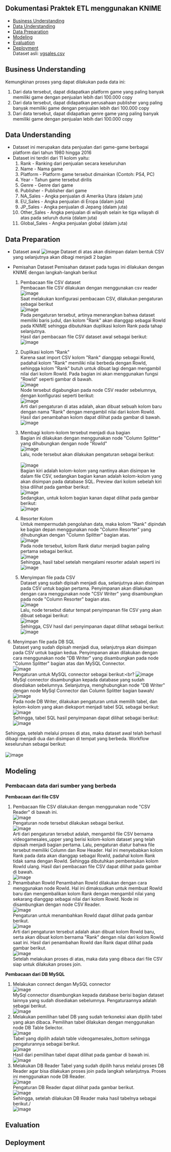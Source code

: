 ## Dokumentasi Praktek ETL menggunakan KNIME

* [Business Understanding](#business-understanding)
* [Data Understanding](#data-understanding)
* [Data Preparation](#data-preparation)
* [Modeling](#modeling)
* [Evaluation](#evaluation)
* [Deployment](#deployment)<br>
Dataset asli: [vgsales.csv](https://github.com/dewisekar/BigData_Tugas1/blob/master/vgsales.csv)<br>

## Business Understanding
Kemungkinan proses yang dapat dilakukan pada data ini:
1. Dari data tersebut, dapat didapatkan platform game yang paling banyak memiliki game dengan penjualan lebih dari 100.000 copy
2. Dari data tersebut, dapat didapatkan perusahaan publisher yang paling banyak memiliki game dengan penjualan lebih dari 100.000 copy
3. Dari data tersebut, dapat didapatkan genre game yang paling banyak memiliki game dengan penjualan lebih dari 100.000 copy

## Data Understanding
* Dataset ini merupakan data penjualan dari game-game berbagai platform dari tahun 1980 hingga 2016
* Dataset ini terdiri dari 11 kolom yaitu:
  1. Rank - Ranking dari penjualan secara keseluruhan
  2. Name - Nama game
  3. Platform - Platform game tersebut dimainkan (Contoh: PS4, PC)
  4. Year - Tahun game tersebut dirilis
  5. Genre - Genre dari game
  6. Publisher - Publisher dari game
  7. NA_Sales - Angka penjualan di Amerika Utara (dalam juta)
  8. EU_Sales - Angka penjualan di Eropa (dalam juta)
  9. JP_Sales - Angka penjualan di Jepang (dalam juta)
  10. Other_Sales - Angka penjualan di wilayah selain ke tiga wilayah di atas pada seluruh dunia (dalam juta)
  11. Global_Sales - Angka penjualan global (dalam juta)
  
## Data Preparation
* Dataset awal
![image](https://github.com/dewisekar/BigData_Tugas1/blob/master/images/split/dataset-awal.PNG)
Dataset di atas akan disimpan dalam bentuk CSV yang selanjutnya akan dibagi menjadi 2 bagian

* Pemisahan Dataset
Pemisahan dataset pada tugas ini dilakukan dengan KNIME dengan langkah-langkah berikut
  1. Pembacaan file CSV dataset</br>
  Pembacaan file CSV dilakukan dengan menggunakan csv reader</br>
  ![image](https://github.com/dewisekar/BigData_Tugas1/blob/master/images/split/csv-reader.PNG)</br>
  Saat melakukan konfigurasi pembacaan CSV, dilakukan pengaturan sebagai berikut</br>
  ![image](https://github.com/dewisekar/BigData_Tugas1/blob/master/images/split/add-file-csv.PNG)</br>
  Pada pengaturan tersebut, artinya menerangkan bahwa dataset memiliki baris judul, dan kolom "Rank" akan dianggap sebagai RowId pada KNIME sehingga dibutuhkan duplikasi kolom Rank pada tahap selanjutnya.</br>
  Hasil dari pembacaan file CSV dataset awal sebagai berikut:<br>
  ![image](https://github.com/dewisekar/BigData_Tugas1/blob/master/images/split/tabel-read.PNG)</br>
  
  2. Duplikasi kolom "Rank"</br>
  Karena saat import CSV kolom "Rank" dianggap sebagai RowId, padahal kolom "Rank" memiliki nilai berbeda dengan RowId, sehingga kolom "Rank" butuh untuk dibuat lagi dengan mengambil nilai dari kolom RowId. Pada bagian ini akan menggunakan fungsi "RowId" seperti gambar di bawah.</br>
  ![image](https://github.com/dewisekar/BigData_Tugas1/blob/master/images/split/row-id.PNG)</br>
  Node tersebut digabungkan pada node CSV reader sebelumnya, dengan konfigurasi seperti berikut:</br>
  ![image](https://github.com/dewisekar/BigData_Tugas1/blob/master/images/split/add-rowid.PNG)</br>
  Arti dari pengaturan di atas adalah, akan dibuat sebuah kolom baru dengan nama "Rank" dengan mengambil nilai dari kolom RowId. Hasil dari penambahan kolom dapat dilihat pada gambar di bawah.</br>
  ![image](https://github.com/dewisekar/BigData_Tugas1/blob/master/images/split/tabel-rowid.PNG)</br>
  
  3. Membagi kolom-kolom tersebut menjadi dua bagian</br>
    Bagian ini dilakukan dengan menggunakan node "Column Splitter" yang dihubungkan dengan node "RowId"</br>
    ![image](https://github.com/dewisekar/BigData_Tugas1/blob/master/images/split/column-splitter.PNG)</br>
    Lalu, node tersebut akan dilakukan pengaturan sebagai berikut:</br>  
    ![image](https://github.com/dewisekar/BigData_Tugas1/blob/master/images/split/column-split-config.PNG)</br>
    Bagian kiri adalah kolom-kolom yang nantinya akan disimpan ke dalam file CSV, sedangkan bagian kanan adalah kolom-kolom yang akan disimpan pada database SQL. Preview dari kolom sebelah kiri bisa dilihat pada gambar berikut:<br>
    ![image](https://github.com/dewisekar/BigData_Tugas1/blob/master/images/split/splitted-upper.PNG)</br>
    Sedangkan, untuk kolom bagian kanan dapat dilihat pada gambar berikut:</br>
    ![image](https://github.com/dewisekar/BigData_Tugas1/blob/master/images/split/splitted-bottom.PNG)</br>
  
  4. Resorter Kolom<br>
  Untuk mempermudah pengolahan data, maka kolom "Rank" dipindah ke bagian depan menggunakan node "Column Resorter" yang dihubungkan dengan "Column Splitter" bagian atas.<br>
  ![image](https://github.com/dewisekar/BigData_Tugas1/blob/master/images/split/column-splitter.PNG)</br>
  Pada node tersebut, kolom Rank diatur menjadi bagian paling pertama sebagai berikut. <br>
   ![image](https://github.com/dewisekar/BigData_Tugas1/blob/master/images/split/column-resorter-config.PNG)</br>
   Sehingga, hasil tabel setelah mengalami resorter adalah seperti ini<br>
   ![image](https://github.com/dewisekar/BigData_Tugas1/blob/master/images/split/column-resorter-hasil.PNG)</br>
   
  5. Menyimpan file pada CSV <br>
  Dataset yang sudah dipisah menjadi dua, selanjutnya akan disimpan pada CSV untuk bagian pertama. Penyimpanan akan dilakukan dengan cara menggunakan node "CSV Writer" yang disambungkan pada node "Column Resorter" bagian atas. <br>
  ![image](https://github.com/dewisekar/BigData_Tugas1/blob/master/images/split/csv-writer.PNG)</br>
  Lalu, node tersebut diatur tempat penyimpanan file CSV yang akan dibuat sebagai berikut:<br>
  ![image](https://github.com/dewisekar/BigData_Tugas1/blob/master/images/split/csv-writer-config.PNG)</br>
  Sehingga, CSV hasil dari penyimpanan dapat dilihat sebagai berikut:<br>
  ![image](https://github.com/dewisekar/BigData_Tugas1/blob/master/images/split/csv-upper.PNG)</br>
  
 6. Menyimpan file pada DB SQL<br>
  Dataset yang sudah dipisah menjadi dua, selanjutnya akan disimpan pada CSV untuk bagian kedua. Penyimpanan akan dilakukan dengan cara menggunakan node "DB Writer" yang disambungkan pada node "Column Splitter" bagian atas dan MySQL Connector.<br>
  ![image](https://github.com/dewisekar/BigData_Tugas1/blob/master/images/split/sql-connector.PNG)</br>
  Pengaturan untuk MySQL connector sebagai berikut:<br?
  ![image](https://github.com/dewisekar/BigData_Tugas1/blob/master/images/split/sql-connector-config.PNG)</br>
  MySql connector disambungkan kepada database yang sudah disediakan sebelumnya. Selanjutnya, menghubungkan node "DB Writer" dengan node MySql Connector dan Column Splitter bagian bawah/<br>
  ![image](https://github.com/dewisekar/BigData_Tugas1/blob/master/images/split/db-writer.PNG)</br>
  Pada node DB Writer, dilakukan pengaturan untuk memilih tabel, dan kolom-kolom yang akan dieksport menjadi tabel SQL sebagai berikut:<br>
  ![image](https://github.com/dewisekar/BigData_Tugas1/blob/master/images/split/db-writer-config.PNG)</br>
  Sehingga, tabel SQL hasil penyimpanan dapat dilihat sebagai berikut:<br>
  ![image](https://github.com/dewisekar/BigData_Tugas1/blob/master/images/split/bottom.PNG)</br>

Sehingga, setelah melalui proses di atas, maka dataset awal telah berhasil dibagi menjadi dua dan disimpan di tempat yang berbeda. Workflow keseluruhan sebagai berikut:<br>  
![image](https://github.com/dewisekar/BigData_Tugas1/blob/master/images/split/full.PNG)</br>

## Modeling
### Pembacaan data dari sumber yang berbeda
**Pembacaan dari file CSV**
1. Pembacaan file CSV dilakukan dengan menggunakan node "CSV Reader" di bawah ini.<br>
![image](https://github.com/dewisekar/BigData_Tugas1/blob/master/images/modelling/csv-reader.PNG)</br>
Pengaturan node tersebut dilakukan sebagai berikut.<br>
![image](https://github.com/dewisekar/BigData_Tugas1/blob/master/images/modelling/csv-reader-config.PNG)</br>
Arti dari pengaturan tersebut adalah, mengambil file CSV bernama videogamesales_upper yang berisi kolom-kolom dataset yang telah dipisah menjadi bagian pertama. Lalu, pengaturan diatur bahwa file tersebut memiliki Column dan Row Header. Hal ini menyebabkan kolom Rank pada data akan dianggap sebagai RowId, padahal kolom Rank tidak sama dengan RowId. Sehingga dibutuhkan pembentukan kolom RowId ulang. Hasil dari pembacaan file CSV dapat dilihat pada gambar di bawah.<br>
![image](https://github.com/dewisekar/BigData_Tugas1/blob/master/images/modelling/csv-reader-hasil.PNG)</br>
2. Penambahan RowId
Penambahan RowId dilakukan dengan cara menggunakan node RowId. Hal ini dimaksudkan untuk membuat RowId baru dan mengembalikan kolom Rank dengan mengambil nilai yang sekarang dianggap sebagai nilai dari kolom RowId. Node ini disambungkan dengan node CSV Reader.<br>
![image](https://github.com/dewisekar/BigData_Tugas1/blob/master/images/modelling/rowid-2.PNG)</br>
Pengaturan untuk menambahkan RowId dapat dilihat pada gambar berikut.<br>
![image](https://github.com/dewisekar/BigData_Tugas1/blob/master/images/modelling/rowid-2-config.PNG)</br>
Arti dari pengaturan tersebut adalah akan dibuat kolom RowId baru, serta akan dibuat kolom bernama "Rank" dengan nilai dari kolom RowId saat ini. Hasil dari penambahan RowId dan Rank dapat dilihat pada gambar berikut.<br>
![image](https://github.com/dewisekar/BigData_Tugas1/blob/master/images/modelling/rowid-2-hasil.PNG)</br>
Setelah melakukan proses di atas, maka data yang dibaca dari file CSV siap untuk dilakukan proses join.<br>

**Pembacaan dari DB MySQL**
1. Melakukan connect dengan MySQL connector<br>
![image](https://github.com/dewisekar/BigData_Tugas1/blob/master/images/modelling/mysql-connector.PNG)</br>
MySql connector disambungkan kepada database berisi bagian dataset lainnya yang sudah disediakan sebelumnya. Pengaturaannya adalah sebagai berikut.<br>
![image](https://github.com/dewisekar/BigData_Tugas1/blob/master/images/modelling/mysql-connector-config.PNG)</br>
2. Melakukan pemilihan tabel
DB yang sudah terkoneksi akan dipilih tabel yang akan dibaca. Pemilihan tabel dilakukan dengan menggunakan node DB Table Selector.<br>
![image](https://github.com/dewisekar/BigData_Tugas1/blob/master/images/modelling/table-selector.PNG)</br>
Tabel yang dipilih adalah table videogamesales_bottom sehingga pengaturannya sebagai berikut.<br>
![image](https://github.com/dewisekar/BigData_Tugas1/blob/master/images/modelling/table-selector-config.PNG)</br>
Hasil dari pemilihan tabel dapat dilihat pada gambar di bawah ini.<br>
![image](https://github.com/dewisekar/BigData_Tugas1/blob/master/images/modelling/table-selector-hasil.PNG)</br>
3. Melakukan DB Reader
Tabel yang sudah dipilih harus melalui proses DB Reader agar bisa dilakukan proses join pada langkah selanjutnya. Proses ini menggunakan node DB Reader.<br>
![image](https://github.com/dewisekar/BigData_Tugas1/blob/master/images/modelling/db-reader.PNG)</br>
Pengaturan DB Reader dapat dilihat pada gambar berikut.<br>
![image](https://github.com/dewisekar/BigData_Tugas1/blob/master/images/modelling/db-reader-config.PNG)</br>
Sehingga, setelah dilakukan DB Reader maka hasil tabelnya sebagai berikut./<br>
![image](https://github.com/dewisekar/BigData_Tugas1/blob/master/images/modelling/db-reader-hasil.PNG)</br>
## Evaluation
## Deployment
